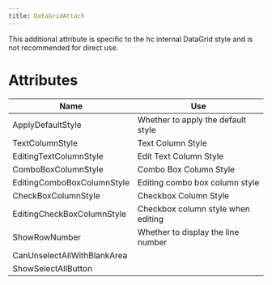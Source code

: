 ```yaml
---
title: DataGridAttach
---
```


This additional attribute is specific to the hc internal DataGrid style and is not recommended for direct use.

# Attributes

| Name | Use |
|-|-|
| ApplyDefaultStyle | Whether to apply the default style |
| TextColumnStyle | Text Column Style |
| EditingTextColumnStyle | Edit Text Column Style |
| ComboBoxColumnStyle | Combo Box Column Style |
| EditingComboBoxColumnStyle | Editing combo box column style |
| CheckBoxColumnStyle | Checkbox Column Style |
| EditingCheckBoxColumnStyle | Checkbox column style when editing |
| ShowRowNumber | Whether to display the line number |
| CanUnselectAllWithBlankArea | |
| ShowSelectAllButton ||